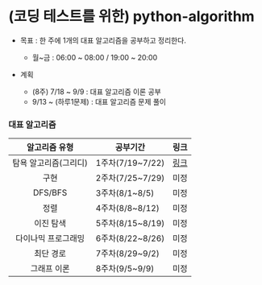 # (코딩 테스트를 위한) python-algorithm

- 목표 : 한 주에 1개의 대표 알고리즘을 공부하고 정리한다.
   * 월~금 : 06:00 ~ 08:00 / 19:00 ~ 20:00
  
- 계획
   * (8주) 7/18 ~ 9/9 : 대표 알고리즘 이론 공부
   * 9/13 ~ (하루1문제) : 대표 알고리즘 문제 풀이


### 대표 알고리즘

|알고리즘 유형|공부기간|링크|
|:------:|------|:---:|
|탐욕 알고리즘(그리디)|1주차(7/19~7/22)|[링크](https://github.com/JONGSKY/python-algorithm/tree/main/Greedy-Algorithm)|
|구현|2주차(7/25~7/29)|미정|
|DFS/BFS|3주차(8/1~8/5)|미정|
|정렬|4주차(8/8~8/12)|미정|
|이진 탐색|5주차(8/15~8/19)|미정|
|다이나믹 프로그래밍|6주차(8/22~8/26)|미정|
|최단 경로|7주차(8/29~9/2)|미정|
|그래프 이론|8주차(9/5~9/9)|미정|
